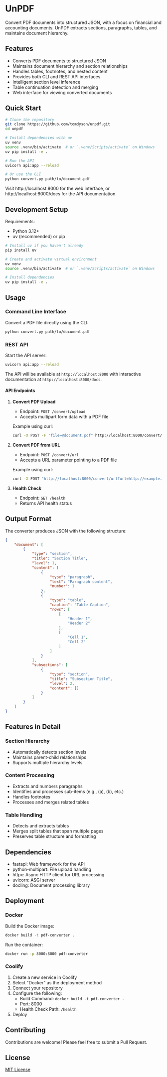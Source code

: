 # UnPDF

Convert PDF documents into structured JSON, with a focus on financial and accounting documents. UnPDF extracts sections, paragraphs, tables, and maintains document hierarchy.

## Features

- Converts PDF documents to structured JSON
- Maintains document hierarchy and section relationships
- Handles tables, footnotes, and nested content
- Provides both CLI and REST API interfaces
- Intelligent section level inference
- Table continuation detection and merging
- Web interface for viewing converted documents

## Quick Start

```bash
# Clone the repository
git clone https://github.com/tomdyson/unpdf.git
cd unpdf

# Install dependencies with uv
uv venv
source .venv/bin/activate  # or `.venv/Scripts/activate` on Windows
uv pip install -e .

# Run the API
uvicorn api:app --reload

# Or use the CLI
python convert.py path/to/document.pdf
```

Visit http://localhost:8000 for the web interface, or http://localhost:8000/docs for the API documentation.

## Development Setup

Requirements:
- Python 3.12+
- uv (recommended) or pip

```bash
# Install uv if you haven't already
pip install uv

# Create and activate virtual environment
uv venv
source .venv/bin/activate  # or `.venv/Scripts/activate` on Windows

# Install dependencies
uv pip install -e .
```

## Usage

### Command Line Interface

Convert a PDF file directly using the CLI:
```bash
python convert.py path/to/document.pdf
```

### REST API

Start the API server:
```bash
uvicorn api:app --reload
```

The API will be available at `http://localhost:8000` with interactive documentation at `http://localhost:8000/docs`.

#### API Endpoints

1. **Convert PDF Upload**
   - Endpoint: `POST /convert/upload`
   - Accepts multipart form data with a PDF file
   
   Example using curl:
   ```bash
   curl -X POST -F "file=@document.pdf" http://localhost:8000/convert/upload
   ```

2. **Convert PDF from URL**
   - Endpoint: `POST /convert/url`
   - Accepts a URL parameter pointing to a PDF file
   
   Example using curl:
   ```bash
   curl -X POST "http://localhost:8000/convert/url?url=http://example.com/document.pdf"
   ```

3. **Health Check**
   - Endpoint: `GET /health`
   - Returns API health status

## Output Format

The converter produces JSON with the following structure:

```json
{
    "document": [
        {
            "type": "section",
            "title": "Section Title",
            "level": 1,
            "content": [
                {
                    "type": "paragraph",
                    "text": "Paragraph content",
                    "number": 1
                },
                {
                    "type": "table",
                    "caption": "Table Caption",
                    "rows": [
                        [
                            "Header 1",
                            "Header 2"
                        ],
                        [
                            "Cell 1",
                            "Cell 2"
                        ]
                    ]
                }
            ],
            "subsections": [
                {
                    "type": "section",
                    "title": "Subsection Title",
                    "level": 2,
                    "content": []
                }
            ]
        }
    ]
}
```

## Features in Detail

### Section Hierarchy
- Automatically detects section levels
- Maintains parent-child relationships
- Supports multiple hierarchy levels

### Content Processing
- Extracts and numbers paragraphs
- Identifies and processes sub-items (e.g., (a), (b), etc.)
- Handles footnotes
- Processes and merges related tables

### Table Handling
- Detects and extracts tables
- Merges split tables that span multiple pages
- Preserves table structure and formatting

## Dependencies

- fastapi: Web framework for the API
- python-multipart: File upload handling
- httpx: Async HTTP client for URL processing
- uvicorn: ASGI server
- docling: Document processing library

## Deployment

### Docker

Build the Docker image:
```bash
docker build -t pdf-converter .
```

Run the container:
```bash
docker run -p 8000:8000 pdf-converter
```

### Coolify

1. Create a new service in Coolify
2. Select "Docker" as the deployment method
3. Connect your repository
4. Configure the following:
    - Build Command: `docker build -t pdf-converter .`
    - Port: 8000
    - Health Check Path: `/health`
5. Deploy

## Contributing

Contributions are welcome! Please feel free to submit a Pull Request.

## License

[MIT License](LICENSE)